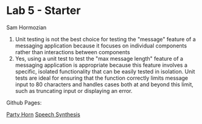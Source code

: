 # Lab 5 - Starter

Sam Hormozian

1. Unit testing is not the best choice for testing the "message" feature of a messaging application because it focuses on individual components rather than interactions between components
2. Yes, using a unit test to test the "max message length" feature of a messaging application is appropriate because this feature involves a specific, isolated functionality that can be easily tested in isolation. Unit tests are ideal for ensuring that the function correctly limits message input to 80 characters and handles cases both at and beyond this limit, such as truncating input or displaying an error.

Github Pages: 

[Party Horn](https://samhormozian1.github.io/Lab5_Starter/expose.html)
[Speech Synthesis](https://samhormozian1.github.io/Lab5_Starter/explore.html)
